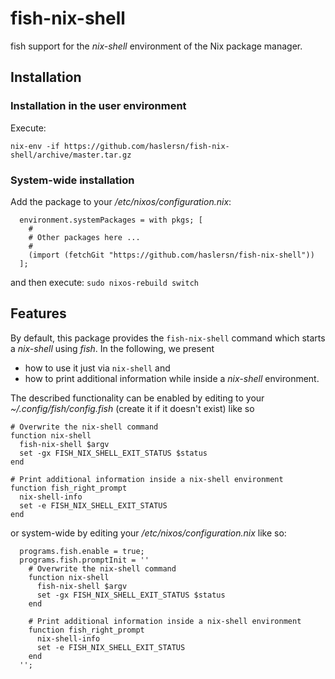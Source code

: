 # fish-nix-shell
fish support for the *nix-shell* environment of the Nix package manager.

## Installation

### Installation in the user environment

Execute:

```
nix-env -if https://github.com/haslersn/fish-nix-shell/archive/master.tar.gz
```

### System-wide installation

Add the package to your */etc/nixos/configuration.nix*:

```
  environment.systemPackages = with pkgs; [
    #
    # Other packages here ...
    #
    (import (fetchGit "https://github.com/haslersn/fish-nix-shell"))
  ];
```

and then execute: `sudo nixos-rebuild switch`

## Features

By default, this package provides the `fish-nix-shell` command which starts a *nix-shell* using *fish*.
In the following, we present
  - how to use it just via `nix-shell` and
  - how to print additional information while inside a *nix-shell* environment.

The described functionality can be enabled by editing to your *~/.config/fish/config.fish* (create it if it doesn't exist) like so

```
# Overwrite the nix-shell command
function nix-shell
  fish-nix-shell $argv
  set -gx FISH_NIX_SHELL_EXIT_STATUS $status
end

# Print additional information inside a nix-shell environment
function fish_right_prompt
  nix-shell-info
  set -e FISH_NIX_SHELL_EXIT_STATUS
end
```

or system-wide by editing your */etc/nixos/configuration.nix* like so:

```
  programs.fish.enable = true;
  programs.fish.promptInit = ''
    # Overwrite the nix-shell command
    function nix-shell
      fish-nix-shell $argv
      set -gx FISH_NIX_SHELL_EXIT_STATUS $status
    end

    # Print additional information inside a nix-shell environment
    function fish_right_prompt
      nix-shell-info
      set -e FISH_NIX_SHELL_EXIT_STATUS
    end
  '';
```
